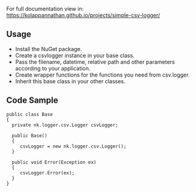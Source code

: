 For full documentation view in: https://kolappannathan.github.io/projects/simple-csv-logger/

## Usage

 - Install the NuGet package.
 - Create a csvlogger instance in your base class.
 - Pass the filename, datetime, relative path and other parameters according to your application.
 - Create wrapper functions for the functions you need from csv.logger.
 - Inherit this base class in your other classes.

## Code Sample

````
public class Base
{
  private nk.logger.csv.Logger csvLogger;
 
  public Base()
  {
     csvLogger = new nk.logger.csv.Logger();
  }
            
  public void Error(Exception ex)
  {
     csvLogger.Error(ex);
  }
}
````